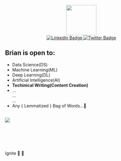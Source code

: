 
<div id="header" align="center">
  <img src="https://media.giphy.com/media/gjrYDwbjnK8x36xZIO/giphy.gif" width="100"/>
  
  <div id="badges">
  <a href="https://www.linkedin.com/in/brian-mutea/">
    <img src="https://img.shields.io/badge/LinkedIn-blue?style=for-the-badge&logo=linkedin&logoColor=white" alt="LinkedIn Badge"/>
  </a>
  <a href="https://twitter.com/mutea_brian">
    <img src="https://img.shields.io/badge/Twitter-blue?style=for-the-badge&logo=twitter&logoColor=white" alt="Twitter Badge"/>
  </a>
</div>
</div>

<h2> Brian is open to: </h2>
  <ul>
    <li>Data Science(DS)</li>
    <li>Machine Learning(ML)</li>
    <li>Deep Learning(DL)</li>
    <li>Artificial Intelligence(AI)</li>
    <li><strong>Techinical Writing(Content Creation)</strong></li>
    <li>
      ...
      </br>
      ...
      </br>
      ...
      </br>
    <li>Any { Lemmatized } Bag of Words...🙂</li>   
  </ul>
</br>
<div>
<img src="https://images.pexels.com/photos/2599244/pexels-photo-2599244.jpeg?auto=compress&cs=tinysrgb&w=200"/>
</div>

<br><br>
<!-- [![Top Langs](https://github-readme-stats.vercel.app/api/top-langs/?username=brianMutea&layout=compact&theme=vision-friendly-dark)](https://github.com/anuraghazra/github-readme-stats) -->

<!-- # I have skills in:

[![My Skills](https://skillicons.dev/icons?i=js,python,javascript,php,css,tensorflow&theme=dark)](https://skillicons.dev)
 -->
<br>

Ignite 🧨 🙂


